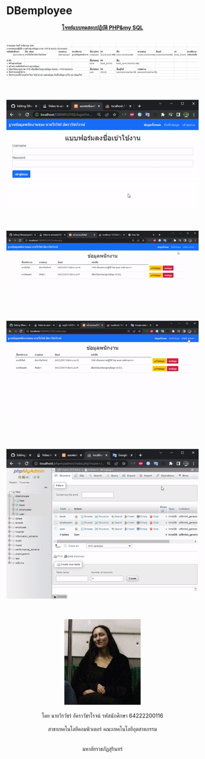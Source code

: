 # DBemployee

<div id="header" align="center">
  <u><b>โจทย์แบบทดสอบปฏิบัติ PHP&amp;my SQL</b></u>
  <br></br>
  <br><img src="/image for GITHUB README/1.PracticeTest.png"/></br>
  <br></br>
  <br><img src="/image for GITHUB README/2.login.gif"/></br>
  <br></br>
  <br><img src="/image for GITHUB README/3.add-edit-delete form.gif"/></br>
  <br></br>
   <br><img src="/image for GITHUB README/4.logout.gif"/></br>
  <br></br>
   <br><img src="/image for GITHUB README/5.database.gif"/></br>
   <br></br>
  <br><img src="/image for GITHUB README/Mona Lisa on train.png" width="200"/></br>
  <br>โดย นายวีรวัชร์ อัคราวัชรโรจน์ รหัสนักศึกษา 64222200116</br>
<br>สาขาเทคโนโลยีคอมพิวเตอร์ คณะเทคโนโลยีอุตสาหกรรม</br></br>
<br>มหาลัยราชภัฏสุรินทร์</br>
</div>
